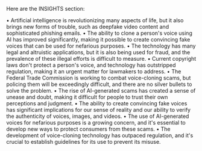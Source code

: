 Here are the INSIGHTS section:

• Artificial intelligence is revolutionizing many aspects of life, but it also brings new forms of trouble, such as deepfake video content and sophisticated phishing emails.
• The ability to clone a person's voice using AI has improved significantly, making it possible to create convincing fake voices that can be used for nefarious purposes.
• The technology has many legal and altruistic applications, but it is also being used for fraud, and the prevalence of these illegal efforts is difficult to measure.
• Current copyright laws don't protect a person's voice, and technology has outstripped regulation, making it an urgent matter for lawmakers to address.
• The Federal Trade Commission is working to combat voice-cloning scams, but policing them will be exceedingly difficult, and there are no silver bullets to solve the problem.
• The rise of AI-generated scams has created a sense of unease and doubt, making it difficult for people to trust their own perceptions and judgment.
• The ability to create convincing fake voices has significant implications for our sense of reality and our ability to verify the authenticity of voices, images, and videos.
• The use of AI-generated voices for nefarious purposes is a growing concern, and it's essential to develop new ways to protect consumers from these scams.
• The development of voice-cloning technology has outpaced regulation, and it's crucial to establish guidelines for its use to prevent its misuse.
